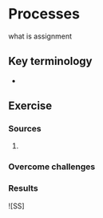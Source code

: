 # Processes 
what is assignment

## Key terminology
 - 
 


## Exercise
### Sources
1. 



### Overcome challenges



### Results
![SS]